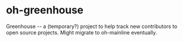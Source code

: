 oh-greenhouse
=============

Greenhouse -- a (temporary?) project to help track new contributors to open source projects. Might migrate to oh-mainline eventually.
